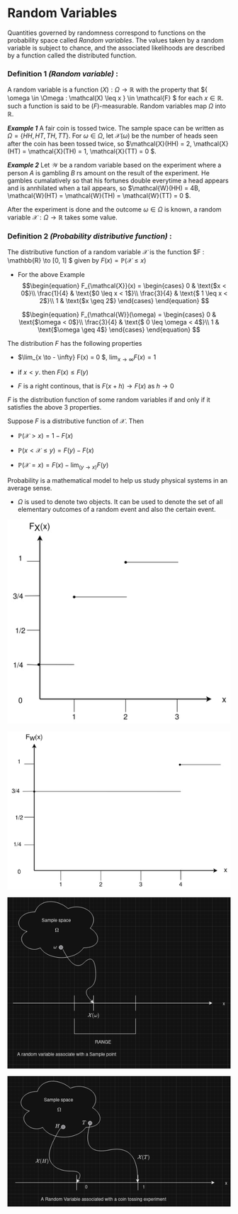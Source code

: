 # Random Variables
Quantities governed by randomness correspond to functions on the probability space called *Random variables*. The values taken by a random variable is subject to chance, and the associated likelihoods are described by a function called the distributed function.

### Definition 1 _(Random variable)_ :
A random variable is a function $\mathcal(X) : \Omega \to \mathbb{R}$ with the property that $\{ \omega \in \Omega : \mathcal(X) \leq x \} \in \mathcal{F} $ for each $x \in \mathbb{R}$. such a function is said to be   $\mathcal(F)$-measurable. Random variables map $\Omega$ into $\mathbb{R}$.

**_Example 1_**
A fair coin is tossed twice. The sample space can be written as $\Omega = \{HH, HT, TH, TT\}$. For $\omega \in \Omega$, let $\mathcal{X}(\omega)$ be the number of heads seen after the coin has been tossed twice, so $\mathcal{X}(HH) = 2, \mathcal{X}(HT) = \mathcal{X}(TH) = 1, \mathcal{X}(TT) = 0 $.

**_Example 2_**
Let $\mathcal{W}$ be a random variable based on the experiment where a person $A$ is gambling $B$ rs amount on the result of the experiment. He gambles cumalatively so that his fortunes double everytime a head appears and is annhilated when a tail appears, so $\mathcal{W}(HH) = 4B, \mathcal{W}(HT) = \mathcal{W}(TH) = \mathcal{W}(TT) = 0 $.

After the experiment is done and the outcome $\omega \in \Omega$ is known, a random variable $\mathcal{X} : \Omega \to \mathbb{R}$ takes some value.


### Definition 2 _(Probability distributive function)_ :
The distributive function of a random variable $\mathcal{X}$ is the function $F : \mathbb{R} \to [0, 1] $ given by $F(x) = \mathbb{P}(\mathcal{X} \leq x)$

- For the above Example
$$\begin{equation}
  F_{\mathcal{X}}(x) =
    \begin{cases}
      0 & \text{$x < 0$}\\
      \frac{1}{4} & \text{$0 \leq x < 1$}\\
      \frac{3}{4} & \text{$ 1 \leq x < 2$}\\
      1 & \text{$x \geq 2$} 
    \end{cases}       
\end{equation} $$

$$\begin{equation}
  F_{\mathcal{W}}(\omega) =
    \begin{cases}
      0 & \text{$\omega < 0$}\\
      \frac{3}{4} & \text{$ 0 \leq \omega < 4$}\\
      1 & \text{$\omega \geq 4$} 
    \end{cases}       
\end{equation} $$

The distribution $F$ has the following properties
- $\lim_{x \to - \infty} F(x) = 0 $, $\lim_{x \to \infty} F(x) = 1$

- if $x < y$. then $F(x) \leq F(y)$

- $F$ is a right continous, that is $F(x + h) \to F(x)$ as $h \to 0$

$F$ is the distribution function of some random variables if and only if it satisfies the above 3 properties.

Suppose $F$ is a distributive function of $\mathcal{X}$. Then 
- $\mathbb{P}(\mathcal{X} > x) = 1 - F(x)$

- $\mathbb{P}(x < \mathcal{X} \leq y) = F(y) -F(x)$

- $\mathbb{P}(\mathcal{X} = x) = F(x) - \lim_(y \to x) F(y)$

Probability is a mathematical model to help us study physical systems in an average sense.

- $\Omega$ is used to denote two objects. It can be used to denote the set of all elementary outcomes of a random event and also the certain event.

![alt text](./images/PMF1.jpg)



![alt text](./images/PMF2.jpg)




![alt text](./images/RV1.png)




![alt text](./images/RV2.png)